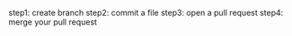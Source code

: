 step1: create branch
step2: commit a file
step3: open a pull request
step4: merge your pull request
